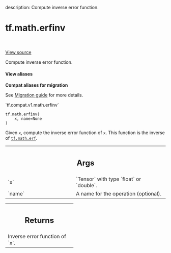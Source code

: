description: Compute inverse error function.

<div itemscope itemtype="http://developers.google.com/ReferenceObject">
<meta itemprop="name" content="tf.math.erfinv" />
<meta itemprop="path" content="Stable" />
</div>

# tf.math.erfinv

<!-- Insert buttons and diff -->

<table class="tfo-notebook-buttons tfo-api nocontent" align="left">

</table>

<a target="_blank" href="/code/stable/tensorflow/python/ops/math_ops.py">View source</a>



Compute inverse error function.

<section class="expandable">
  <h4 class="showalways">View aliases</h4>
  <p>
<b>Compat aliases for migration</b>
<p>See
<a href="https://www.tensorflow.org/guide/migrate">Migration guide</a> for
more details.</p>
<p>`tf.compat.v1.math.erfinv`</p>
</p>
</section>

<pre class="devsite-click-to-copy prettyprint lang-py tfo-signature-link">
<code>tf.math.erfinv(
    x, name=None
)
</code></pre>



<!-- Placeholder for "Used in" -->

Given `x`, compute the inverse error function of `x`. This function
is the inverse of <a href="../../tf/math/erf.md"><code>tf.math.erf</code></a>.

<!-- Tabular view -->
 <table class="responsive fixed orange">
<colgroup><col width="214px"><col></colgroup>
<tr><th colspan="2"><h2 class="add-link">Args</h2></th></tr>

<tr>
<td>
`x`
</td>
<td>
`Tensor` with type `float` or `double`.
</td>
</tr><tr>
<td>
`name`
</td>
<td>
A name for the operation (optional).
</td>
</tr>
</table>



<!-- Tabular view -->
 <table class="responsive fixed orange">
<colgroup><col width="214px"><col></colgroup>
<tr><th colspan="2"><h2 class="add-link">Returns</h2></th></tr>
<tr class="alt">
<td colspan="2">
Inverse error function of `x`.
</td>
</tr>

</table>

